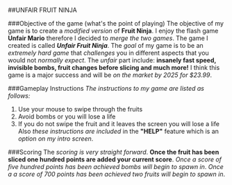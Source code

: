 ##UNFAIR FRUIT NINJA

###Objective of the game (what's the point of playing)
The objective of my game is to create a _modified 
version_ of **Fruit Ninja**. I enjoy the flash game
**Unfair Mario** therefore I decided 
to _merge the two games_.
The game I created is called ***Unfair Fruit Ninja***. 
The *_goal_* of my game is to be an *extremely hard game* 
that _challenges_ you in different aspects that you 
would not *normally expect*. The _unfair_ part include: 
**insanely fast speed, invisible bombs, fruit changes 
before slicing and much more!** I think this game is a
major success and will be *_on the market by 2025 for
$23.99_*.  

###Gameplay Instructions
*The instructions to my game are listed as follows:*
1. Use your mouse to swipe through the fruits
2. Avoid bombs or you will lose a life
3. If you do not swipe the fruit and it leaves the screen
    you will lose a life
Also *_these instructions are included_* in the **"HELP"**
feature which is an *option on my intro screen*. 

###Scoring 
The *_scoring is very straight forward_*. **Once the fruit 
has been sliced one hundred points are added your current
score**. *_Once a score of five hundred points has been 
achieved bombs will begin to spawn in_*. *_Once a a score 
of 700 points has been achieved two fruits will begin to
spawn in_*.









